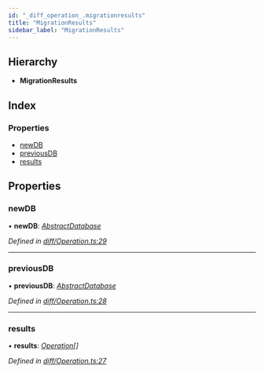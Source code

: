 ```yaml
---
id: "_diff_operation_.migrationresults"
title: "MigrationResults"
sidebar_label: "MigrationResults"
---
```


## Hierarchy

* **MigrationResults**

## Index

### Properties

* [newDB](_diff_operation_.migrationresults.md#newdb)
* [previousDB](_diff_operation_.migrationresults.md#previousdb)
* [results](_diff_operation_.migrationresults.md#results)

## Properties

###  newDB

• **newDB**: *[AbstractDatabase](_abstract_abstractdatabase_.abstractdatabase.md)*

*Defined in [diff/Operation.ts:29](https://github.com/aerogear/graphback/blob/bc616b51/packages/graphql-migrations/src/diff/Operation.ts#L29)*

___

###  previousDB

• **previousDB**: *[AbstractDatabase](_abstract_abstractdatabase_.abstractdatabase.md)*

*Defined in [diff/Operation.ts:28](https://github.com/aerogear/graphback/blob/bc616b51/packages/graphql-migrations/src/diff/Operation.ts#L28)*

___

###  results

• **results**: *[Operation](_diff_operation_.operation.md)[]*

*Defined in [diff/Operation.ts:27](https://github.com/aerogear/graphback/blob/bc616b51/packages/graphql-migrations/src/diff/Operation.ts#L27)*
